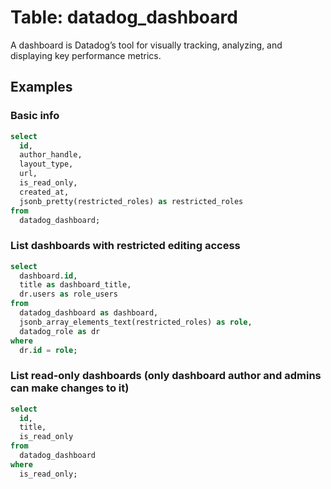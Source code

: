 # Table: datadog_dashboard

A dashboard is Datadog’s tool for visually tracking, analyzing, and displaying key performance metrics.

## Examples

### Basic info

```sql
select
  id,
  author_handle,
  layout_type,
  url,
  is_read_only,
  created_at,
  jsonb_pretty(restricted_roles) as restricted_roles
from
  datadog_dashboard;
```

### List dashboards with restricted editing access

```sql
select
  dashboard.id,
  title as dashboard_title,
  dr.users as role_users
from
  datadog_dashboard as dashboard,
  jsonb_array_elements_text(restricted_roles) as role,
  datadog_role as dr
where
  dr.id = role;
```

### List read-only dashboards (only dashboard author and admins can make changes to it)

```sql
select
  id,
  title,
  is_read_only
from
  datadog_dashboard
where
  is_read_only;
```
